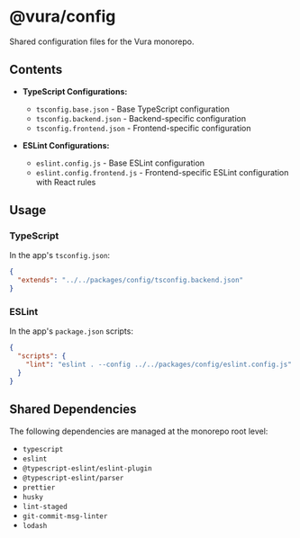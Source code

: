 # @vura/config

Shared configuration files for the Vura monorepo.

## Contents

- **TypeScript Configurations:**
  - `tsconfig.base.json` - Base TypeScript configuration
  - `tsconfig.backend.json` - Backend-specific configuration
  - `tsconfig.frontend.json` - Frontend-specific configuration

- **ESLint Configurations:**
  - `eslint.config.js` - Base ESLint configuration
  - `eslint.config.frontend.js` - Frontend-specific ESLint configuration with React rules

## Usage

### TypeScript

In the app's `tsconfig.json`:

```json
{
  "extends": "../../packages/config/tsconfig.backend.json"
}
```

### ESLint

In the app's `package.json` scripts:

```json
{
  "scripts": {
    "lint": "eslint . --config ../../packages/config/eslint.config.js"
  }
}
```

## Shared Dependencies

The following dependencies are managed at the monorepo root level:

- `typescript`
- `eslint`
- `@typescript-eslint/eslint-plugin`
- `@typescript-eslint/parser`
- `prettier`
- `husky`
- `lint-staged`
- `git-commit-msg-linter`
- `lodash`
